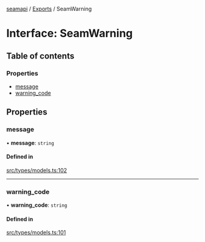 [seamapi](../README.md) / [Exports](../modules.md) / SeamWarning

# Interface: SeamWarning

## Table of contents

### Properties

- [message](SeamWarning.md#message)
- [warning\_code](SeamWarning.md#warning_code)

## Properties

### message

• **message**: `string`

#### Defined in

[src/types/models.ts:102](https://github.com/seamapi/javascript/blob/main/src/types/models.ts#L102)

___

### warning\_code

• **warning\_code**: `string`

#### Defined in

[src/types/models.ts:101](https://github.com/seamapi/javascript/blob/main/src/types/models.ts#L101)
